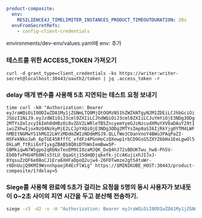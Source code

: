 
```yaml
product-composite:  
  env:  
    RESILIENCE4J_TIMELIMITER_INSTANCES_PRODUCT_TIMEOUTDURATION: 20s  
  envFromSecretRefs:  
    - config-client-credentials
```
environments/dev-env/values.yaml에 env: 추가

### 테스트를 위한 ACCESS_TOKEN 가져오기
`curl -d grant_type=client_credentials -ks https://writer:writer-secret@localhost:30443/oauth2/token | jq .access_token -r`

### delay 매개 변수를 사용해 5초 지연되는 테스트 요청 보내기
`time curl -kH "Authorization: Bearer eyJraWQiOiI0ODIwZDA1My1jZGNmLTQ0MjQtOGMzNS1hZWZkNTgyN2M1ZDEiLCJhbGciOiJSUzI1NiJ9.eyJzdWIiOiJ3cml0ZXIiLCJhdWQiOiJ3cml0ZXIiLCJuYmYiOjE3NDg3ODg2MTYsImlzcyI6Imh0dHBzOi8vZGV2LWRleTB5ZncyemYyeGJzNzcudXMuYXV0aDAuY29tIiwiZXhwIjoxNzQ4NzkyMjE2LCJpYXQiOjE3NDg3ODg2MTYsImp0aSI6IjRkYjg0YTM4LWFhMDItNGMwYS1hMGI2LWYzMDdmZWIzNDdmMSJ9.QLLfWe3COanVnoY4BWu3PAqPaZI-H5FekNkoJwh_6pTGE45RfffC_vfdFz4PGnHoCzQXewp1rbCD9GsG5ZXYZ6bHa1EeLgwOl5OkLaM_ftRii6nfIyxgZBAB58Q0iDThWnIemBww5P-GBMkiqwN7W5gpo2qRbNxTeoEM9CI0zaMJQK_DxQ4hJ72sBDUKTwu_hw8-Ph5V-Eb0bfvPHU4PbONls5tLU_QqaGtj15dmQDjqkefk-jCcAKujixhJIJxJ-8YqsuZzQF6e08oCJ1Era6XHFaDpoQ2ujw4-26FDTwmze2gtS4tuWr-r6DnUujQ9KMI9WsnnhpaejR4EcFlWig" https://$MINIKUBE_HOST:30443/product-composite/1?delay=5`

### Siege를 사용해 완료에 5초가 걸리는 요청을 5명의 동시 사용자가 보내듯이 0~2초 사이의 지연 시간을 두고 분산해 전송하기.
```bash
siege -c5 -d2 -v -H "Authorization: Bearer eyJraWQiOiI0ODIwZDA1My1jZGNmLTQ0MjQtOGMzNS1hZWZkNTgyN2M1ZDEiLCJhbGciOiJSUzI1NiJ9.eyJzdWIiOiJ3cml0ZXIiLCJhdWQiOiJ3cml0ZXIiLCJuYmYiOjE3NDg3ODg2MTYsImlzcyI6Imh0dHBzOi8vZGV2LWRleTB5ZncyemYyeGJzNzcudXMuYXV0aDAuY29tIiwiZXhwIjoxNzQ4NzkyMjE2LCJpYXQiOjE3NDg3ODg2MTYsImp0aSI6IjRkYjg0YTM4LWFhMDItNGMwYS1hMGI2LWYzMDdmZWIzNDdmMSJ9.QLLfWe3COanVnoY4BWu3PAqPaZI-H5FekNkoJwh_6pTGE45RfffC_vfdFz4PGnHoCzQXewp1rbCD9GsG5ZXYZ6bHa1EeLgwOl5OkLaM_ftRii6nfIyxgZBAB58Q0iDThWnIemBww5P-GBMkiqwN7W5gpo2qRbNxTeoEM9CI0zaMJQK_DxQ4hJ72sBDUKTwu_hw8-Ph5V-Eb0bfvPHU4PbONls5tLU_QqaGtj15dmQDjqkefk-jCcAKujixhJIJxJ-8YqsuZzQF6e08oCJ1Era6XHFaDpoQ2ujw4-26FDTwmze2gtS4tuWr-r6DnUujQ9KMI9WsnnhpaejR4EcFlWig" https://$MINIKUBE_HOST:30443/product-composite/1?delay=5
```